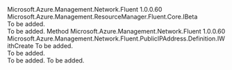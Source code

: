 <Type Name="IWithSku" FullName="Microsoft.Azure.Management.Network.Fluent.PublicIPAddress.Definition.IWithSku">
  <TypeSignature Language="C#" Value="public interface IWithSku : Microsoft.Azure.Management.ResourceManager.Fluent.Core.IBeta" />
  <TypeSignature Language="ILAsm" Value=".class public interface auto ansi abstract IWithSku implements class Microsoft.Azure.Management.ResourceManager.Fluent.Core.IBeta" />
  <TypeSignature Language="DocId" Value="T:Microsoft.Azure.Management.Network.Fluent.PublicIPAddress.Definition.IWithSku" />
  <TypeSignature Language="VB.NET" Value="Public Interface IWithSku&#xA;Implements IBeta" />
  <TypeSignature Language="F#" Value="type IWithSku = interface&#xA;    interface IBeta" />
  <AssemblyInfo>
    <AssemblyName>Microsoft.Azure.Management.Network.Fluent</AssemblyName>
    <AssemblyVersion>1.0.0.60</AssemblyVersion>
  </AssemblyInfo>
  <Interfaces>
    <Interface>
      <InterfaceName>Microsoft.Azure.Management.ResourceManager.Fluent.Core.IBeta</InterfaceName>
    </Interface>
  </Interfaces>
  <Docs>
    <summary>To be added.</summary>
    <remarks>To be added.</remarks>
  </Docs>
  <Members>
    <Member MemberName="WithSku">
      <MemberSignature Language="C#" Value="public Microsoft.Azure.Management.Network.Fluent.PublicIPAddress.Definition.IWithCreate WithSku (Microsoft.Azure.Management.Network.Fluent.Models.PublicIPSkuType skuType);" />
      <MemberSignature Language="ILAsm" Value=".method public hidebysig newslot virtual instance class Microsoft.Azure.Management.Network.Fluent.PublicIPAddress.Definition.IWithCreate WithSku(class Microsoft.Azure.Management.Network.Fluent.Models.PublicIPSkuType skuType) cil managed" />
      <MemberSignature Language="DocId" Value="M:Microsoft.Azure.Management.Network.Fluent.PublicIPAddress.Definition.IWithSku.WithSku(Microsoft.Azure.Management.Network.Fluent.Models.PublicIPSkuType)" />
      <MemberSignature Language="VB.NET" Value="Public Function WithSku (skuType As PublicIPSkuType) As IWithCreate" />
      <MemberSignature Language="F#" Value="abstract member WithSku : Microsoft.Azure.Management.Network.Fluent.Models.PublicIPSkuType -&gt; Microsoft.Azure.Management.Network.Fluent.PublicIPAddress.Definition.IWithCreate" Usage="iWithSku.WithSku skuType" />
      <MemberType>Method</MemberType>
      <AssemblyInfo>
        <AssemblyName>Microsoft.Azure.Management.Network.Fluent</AssemblyName>
        <AssemblyVersion>1.0.0.60</AssemblyVersion>
      </AssemblyInfo>
      <ReturnValue>
        <ReturnType>Microsoft.Azure.Management.Network.Fluent.PublicIPAddress.Definition.IWithCreate</ReturnType>
      </ReturnValue>
      <Parameters>
        <Parameter Name="skuType" Type="Microsoft.Azure.Management.Network.Fluent.Models.PublicIPSkuType" />
      </Parameters>
      <Docs>
        <param name="skuType">To be added.</param>
        <summary>To be added.</summary>
        <returns>To be added.</returns>
        <remarks>To be added.</remarks>
      </Docs>
    </Member>
  </Members>
</Type>